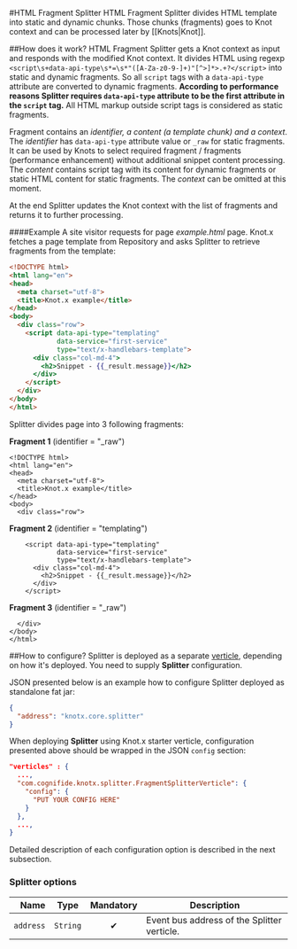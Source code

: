#HTML Fragment Splitter
HTML Fragment Splitter divides HTML template into static and dynamic chunks. Those chunks (fragments) 
goes to Knot context and can be processed later by [[Knots|Knot]].

##How does it work?
HTML Fragment Splitter gets a Knot context as input and responds with the modified Knot context. It 
divides HTML using regexp `<script\s+data-api-type\s*=\s*"([A-Za-z0-9-]+)"[^>]*>.+?</script>` into
static and dynamic fragments. So all `script` tags with a `data-api-type` attribute are converted to 
dynamic fragments. **According to performance reasons Splitter requires `data-api-type` 
attribute to be the first attribute in the `script` tag.**
All HTML markup outside script tags is considered as static fragments.

Fragment contains an *identifier, a content (a template chunk) and a context*. The *identifier* has `data-api-type` 
attribute value or `_raw` for static fragments. It can be used by Knots to select required fragment / fragments 
(performance enhancement) without additional snippet content processing. The *content* contains 
script tag with its content for dynamic fragments or static HTML content for static fragments. 
The *context* can be omitted at this moment.

At the end Splitter updates the Knot context with the list of fragments and returns it to further processing.

####Example
A site visitor requests for page *example.html* page. Knot.x fetches a page template from Repository and asks 
Splitter to retrieve fragments from the template: 
```html
<!DOCTYPE html>
<html lang="en">
<head>
  <meta charset="utf-8">
  <title>Knot.x example</title>
</head>
<body>
  <div class="row">
    <script data-api-type="templating"
            data-service="first-service"
            type="text/x-handlebars-template">
      <div class="col-md-4">
        <h2>Snippet - {{_result.message}}</h2>
      </div>
    </script>
  </div>
</body>
</html>
```
Splitter divides page into 3 following fragments:

**Fragment 1** (identifier = "_raw")
```
<!DOCTYPE html>
<html lang="en">
<head>
  <meta charset="utf-8">
  <title>Knot.x example</title>
</head>
<body>
  <div class="row">
```
**Fragment 2** (identifier = "templating")
```
    <script data-api-type="templating"
            data-service="first-service"
            type="text/x-handlebars-template">
      <div class="col-md-4">
        <h2>Snippet - {{_result.message}}</h2>
      </div>
    </script>
```
**Fragment 3** (identifier = "_raw")
```
  </div>
</body>
</html>
```

##How to configure?
Splitter is deployed as a separate [verticle](http://vertx.io/docs/apidocs/io/vertx/core/Verticle.html), 
depending on how it's deployed. You need to supply **Splitter** configuration.

JSON presented below is an example how to configure Splitter deployed as standalone fat jar:
```json
{
  "address": "knotx.core.splitter"
}
```
When deploying **Splitter** using Knot.x starter verticle, configuration presented above should 
be wrapped in the JSON `config` section:
```json
"verticles" : {
  ...,
  "com.cognifide.knotx.splitter.FragmentSplitterVerticle": {
    "config": {
      "PUT YOUR CONFIG HERE"
    }
  },
  ...,
}
```
Detailed description of each configuration option is described in the next subsection.

### Splitter options

| Name                        | Type                                | Mandatory      | Description  |
|-------:                     |:-------:                            |:-------:       |-------|
| `address`                   | `String`                            | &#10004;       | Event bus address of the Splitter verticle. |